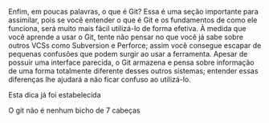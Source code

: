 Enfim, em poucas palavras, o que é Git? Essa é uma seção importante para assimilar, pois se você entender o que é Git e os fundamentos de como ele funciona, será muito mais fácil utilizá-lo de forma efetiva. À medida que você aprende a usar o Git, tente não pensar no que você já sabe sobre outros VCSs como Subversion e Perforce; assim você consegue escapar de pequenas confusões que podem surgir ao usar a ferramenta. Apesar de possuir uma interface parecida, o Git armazena e pensa sobre informação de uma forma totalmente diferente desses outros sistemas; entender essas diferenças lhe ajudará a não ficar confuso ao utilizá-lo.

Esta dica já foi estabelecida

O git não é nenhum bicho de 7 cabeças
